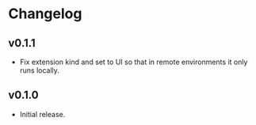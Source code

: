 # Changelog

## v0.1.1

- Fix extension kind and set to UI so that in remote environments it only runs locally.

## v0.1.0

- Initial release.
